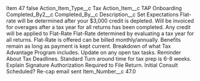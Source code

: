 <?xml version="1.0" encoding="UTF-8"?>
<CustomMetadata xmlns="http://soap.sforce.com/2006/04/metadata" xmlns:xsi="http://www.w3.org/2001/XMLSchema-instance" xmlns:xsd="http://www.w3.org/2001/XMLSchema">
    <label>Item 47</label>
    <protected>false</protected>
    <values>
        <field>Action_Item_Type__c</field>
        <value xsi:type="xsd:string">Tax</value>
    </values>
    <values>
        <field>Action_Item__c</field>
        <value xsi:type="xsd:string">TAP Onboarding</value>
    </values>
    <values>
        <field>Completed_By2__c</field>
        <value xsi:nil="true"/>
    </values>
    <values>
        <field>Completed_By__c</field>
        <value xsi:nil="true"/>
    </values>
    <values>
        <field>Description__c</field>
        <value xsi:type="xsd:string">Set Expectations
Flat-rate will be determined after your $3,000 credit is depleted.
Will be invoiced for overages after a tax year for all returns has been completed.
Any credit will be applied to Flat-Rate
Flat-Rate determined by evaluating a tax year for all returns. 
Flat-Rate is offered can be billed monthly/annually. 
Benefits remain as long as payment is kept current. 
Breakdown of what Tax Advantage Program includes.
Update on any open tax tasks. 
Reminder About Tax Deadlines. 
Standard Turn around time for tax prep is 6-8 weeks. 
Explain Signature Authorization Required to File Return. 
Initial Consult Scheduled?
Re-cap email sent</value>
    </values>
    <values>
        <field>Item_Number__c</field>
        <value xsi:type="xsd:double">47.0</value>
    </values>
</CustomMetadata>
